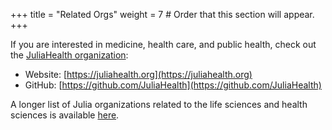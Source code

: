 +++
title = "Related Orgs"
weight = 7  # Order that this section will appear.
+++

If you are interested in medicine, health care, and public health, check out the
[JuliaHealth organization](https://juliahealth.org):
* Website: [https://juliahealth.org](https://juliahealth.org)
* GitHub: [https://github.com/JuliaHealth](https://github.com/JuliaHealth)

A longer list of Julia organizations related to the life sciences and health
sciences is available [here](https://juliahealth.org/related-organizations/).

